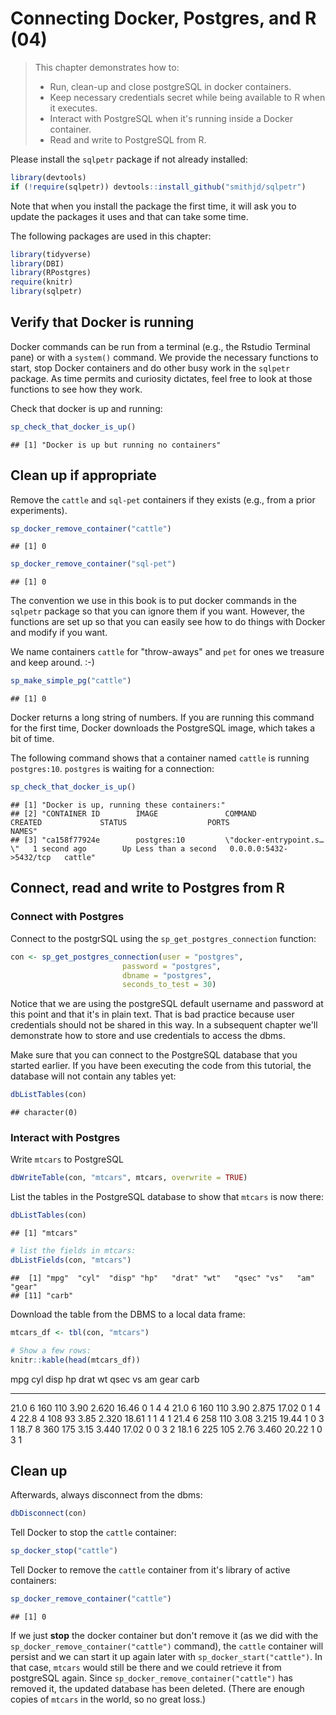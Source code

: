 # Connecting Docker, Postgres, and R (04)

> This chapter demonstrates how to:
>
>  * Run, clean-up and close postgreSQL in docker containers.
>  * Keep necessary credentials secret while being available to R when it executes.
>  * Interact with PostgreSQL when it's running inside a Docker container.
>  * Read and write to PostgreSQL from R.

Please install the `sqlpetr` package if not already installed:

```r
library(devtools)
if (!require(sqlpetr)) devtools::install_github("smithjd/sqlpetr")
```
Note that when you install the package the first time, it will ask you to update the packages it uses and that can take some time.

The following packages are used in this chapter:

```r
library(tidyverse)
library(DBI)
library(RPostgres)
require(knitr)
library(sqlpetr)
```

## Verify that Docker is running

Docker commands can be run from a terminal (e.g., the Rstudio Terminal pane) or with a `system()` command.  We provide the necessary functions to start, stop Docker containers and do other busy work in the `sqlpetr` package.  As time permits and curiosity dictates, feel free to look at those functions to see how they work.

Check that docker is up and running:


```r
sp_check_that_docker_is_up()
```

```
## [1] "Docker is up but running no containers"
```

## Clean up if appropriate
Remove the `cattle` and `sql-pet` containers if they exists (e.g., from a prior experiments).  

```r
sp_docker_remove_container("cattle")
```

```
## [1] 0
```

```r
sp_docker_remove_container("sql-pet")
```

```
## [1] 0
```

The convention we use in this book is to put docker commands in the `sqlpetr` package so that you can ignore them if you want.  However, the functions are set up so that you can easily see how to do things with Docker and modify if you want.

We name containers `cattle` for "throw-aways" and `pet` for ones we treasure and keep around.  :-)

```r
sp_make_simple_pg("cattle")
```

```
## [1] 0
```

Docker returns a long string of numbers.  If you are running this command for the first time, Docker downloads the PostgreSQL image, which takes a bit of time.

The following command shows that a container named `cattle` is running `postgres:10`.  `postgres` is waiting for a connection:

```r
sp_check_that_docker_is_up()
```

```
## [1] "Docker is up, running these containers:"                                                                                                       
## [2] "CONTAINER ID        IMAGE               COMMAND                  CREATED             STATUS                  PORTS                    NAMES"   
## [3] "ca158f77924e        postgres:10         \"docker-entrypoint.s…\"   1 second ago        Up Less than a second   0.0.0.0:5432->5432/tcp   cattle"
```
## Connect, read and write to Postgres from R


### Connect with Postgres

Connect to the postgrSQL using the `sp_get_postgres_connection` function:

```r
con <- sp_get_postgres_connection(user = "postgres",
                         password = "postgres",
                         dbname = "postgres",
                         seconds_to_test = 30)
```
Notice that we are using the postgreSQL default username and password at this point and that it's in plain text. That is bad practice because user credentials should not be shared in this way.  In a subsequent chapter we'll demonstrate how to store and use credentials to access the dbms.

Make sure that you can connect to the PostgreSQL database that you started earlier. If you have been executing the code from this tutorial, the database will not contain any tables yet:


```r
dbListTables(con)
```

```
## character(0)
```

### Interact with Postgres

Write `mtcars` to PostgreSQL

```r
dbWriteTable(con, "mtcars", mtcars, overwrite = TRUE)
```

List the tables in the PostgreSQL database to show that `mtcars` is now there:


```r
dbListTables(con)
```

```
## [1] "mtcars"
```

```r
# list the fields in mtcars:
dbListFields(con, "mtcars")
```

```
##  [1] "mpg"  "cyl"  "disp" "hp"   "drat" "wt"   "qsec" "vs"   "am"   "gear"
## [11] "carb"
```

Download the table from the DBMS to a local data frame:

```r
mtcars_df <- tbl(con, "mtcars")

# Show a few rows:
knitr::kable(head(mtcars_df))
```



  mpg   cyl   disp    hp   drat      wt    qsec   vs   am   gear   carb
-----  ----  -----  ----  -----  ------  ------  ---  ---  -----  -----
 21.0     6    160   110   3.90   2.620   16.46    0    1      4      4
 21.0     6    160   110   3.90   2.875   17.02    0    1      4      4
 22.8     4    108    93   3.85   2.320   18.61    1    1      4      1
 21.4     6    258   110   3.08   3.215   19.44    1    0      3      1
 18.7     8    360   175   3.15   3.440   17.02    0    0      3      2
 18.1     6    225   105   2.76   3.460   20.22    1    0      3      1

## Clean up

Afterwards, always disconnect from the dbms:

```r
dbDisconnect(con)
```
Tell Docker to stop the `cattle` container:

```r
sp_docker_stop("cattle")
```

Tell Docker to remove the `cattle` container from it's library of active containers:

```r
sp_docker_remove_container("cattle")
```

```
## [1] 0
```

If we just **stop** the docker container but don't remove it (as we did with the `sp_docker_remove_container("cattle")` command), the `cattle` container will persist and we can start it up again later with `sp_docker_start("cattle")`.  In that case, `mtcars` would still be there and we could retrieve it from postgreSQL again.  Since `sp_docker_remove_container("cattle")`  has removed it, the updated database has been deleted.  (There are enough copies of `mtcars` in the world, so no great loss.)
